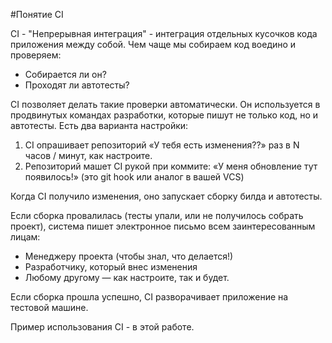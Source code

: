 #Понятие CI

CI - "Непрерывная интеграция" - интеграция отдельных кусочков кода приложения между собой.
Чем чаще мы собираем код воедино и проверяем:

- Собирается ли он?
- Проходят ли автотесты?

CI позволяет делать такие проверки автоматически. Он используется в продвинутых командах
разработки, которые пишут не только код, но и автотесты. Есть два варианта настройки:

1) CI опрашивает репозиторий «У тебя есть изменения??» раз в N часов / минут, как настроите.
2) Репозиторий машет CI рукой при коммите: «У меня обновление тут появилось!» (это
   git hook или аналог в вашей VCS)

Когда CI получило изменения, оно запускает сборку билда и автотесты.

Если сборка провалилась (тесты упали, или не получилось собрать проект), система пишет 
электронное письмо всем заинтересованным лицам:

- Менеджеру проекта (чтобы знал, что делается!)
- Разработчику, который внес изменения
- Любому другому — как настроите, так и будет.

Если сборка прошла успешно, CI разворачивает приложение на тестовой машине.

Пример использования CI - в этой работе.


